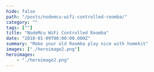 ```yaml
---
hide: false
path: "/posts/nodemcu-wifi-controlled-roomba/"
category: ""
tags: [""]
title: "NodeMcu WiFi Controlled Roomba"
date: "2018-01-09T00:00:00.000Z"
summary: "Make your old Roomba play nice with homekit"
images: ["./heroimage2.png"]
heroimages: 
    - "./heroimage2.png"
---
```


